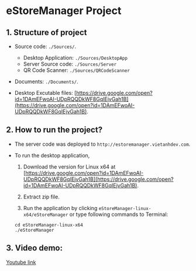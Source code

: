 # eStoreManager Project


## 1. Structure of project

- Source code: `./Sources/`.
	+ Desktop Application: `./Sources/DesktopApp`
	+ Server Source code: `./Sources/Server`
	+ QR Code Scanner: `./Sources/QRCodeScanner`

- Documents: `./Documents/`.

- Desktop Excutable files: [https://drive.google.com/open?id=1DAmEFwoAI-UDpRQQDkWF8GqIEjvGah1B](https://drive.google.com/open?id=1DAmEFwoAI-UDpRQQDkWF8GqIEjvGah1B).

## 2. How to run the project?

- The server code was deployed to `http://estoremanager.vietanhdev.com`.

- To run the desktop application, 

	1. Download the version for Linux x64 at [https://drive.google.com/open?id=1DAmEFwoAI-UDpRQQDkWF8GqIEjvGah1B](https://drive.google.com/open?id=1DAmEFwoAI-UDpRQQDkWF8GqIEjvGah1B).

	2. Extract zip file.
	3. Run the application by clicking `eStoreManager-linux-x64/eStoreManager` or type following commands to Terminal:
	
	```
	cd eStoreManager-linux-x64
	./eStoreManager
	```

## 3. Video demo: 
[Youtube link](https://www.youtube.com/watch?v=uMwq0IdePWQ&feature=youtu.be&fbclid=IwAR3L0LDLYPcaUvPWwcuj7hb-Rdr_epH09AmntxfGbGYgBQ3fzDGWN1gbMTs)